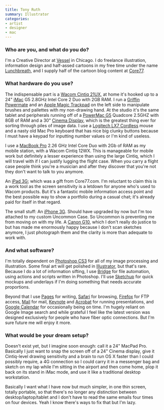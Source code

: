 ```yaml
---
title: Tony Ruth
summary: Illustrator
categories:
- artist
- designer
- mac
---
```


### Who are you, and what do you do?

I'm a Creative Director at [Vessel](http://vesselideation.com/ "A design studio.") in Chicago. I do freelance illustration, information design and half-assed cartoons in my free time under the name [Lunchbreath](http://lunchbreath.com/ "Tony's illustration website."), and I supply half of the cartoon blog content at [Core77](http://www.core77.com/blog/cartoons/ "A design magazine's comics.").

### What hardware do you use?

The indispensable part is a [Wacom Cintiq 21UX][cintiq], at home it's hooked up to a 24" [iMac][imac] G5 2.8GHz Intel Core 2 Duo with 2GB RAM. I run a [Griffin Powermate][powermate] and an [Apple Magic Trackpad][magic-trackpad] on the left side to manipulate brushes and pallettes with my non-drawing hand. At the studio it's the same tablet and peripherals running off of a [PowerMac G5][power-mac-g5] Quadcore 2.5GHZ with 8GB of RAM and a 30" [Cinema Display][cinema-display], which is the greatest thing ever for sorting through piles of image data. I use a [Logitech LX7 Cordless][lx7] mouse and a nasty old Mac Pro keyboard that has nice big clunky buttons because I must have a keypad for inputting number values or I'm kind of useless.

I use a [MacBook Pro][macbook-pro] 2.26 GHz Intel Core Duo with 2Gb of RAM as my mobile station, with a Wacom Cintiq 12WX. This is manageable for mobile work but definitely a lesser experience than using the large Cintiq, which I will travel with if I can justify lugging the flight case. When you carry a flight case people think you're a musician and after they discover that you're not they don't want to talk to you anymore.

An [iPad 3G][ipad-3g]; which was a gift from Core77.com. I'm reluctant to claim this is a work tool as the screen sensitivity is a letdown for anyone who's used to Wacom products. But it's a fantastic mobile information access point and the best possible way to show a portfolio during a casual chat; it's already paid for itself in that regard.

The small stuff: An [iPhone 3G][iphone-3g]. Should have upgraded by now but I'm too attached to my custom Uncommon Case. So Uncommon is preventing me from moving on with my life. A [Canon G10][powershot-g10], which I don't really do justice to but has made me enormously happy because I don't scan sketches anymore, I just photograph them and the clarity is more than adequate to work with.

### And what software?

I'm totally dependent on [Photoshop CS3][photoshop] for all of my image processing and illustration. Some final art will get polished in [Illustrator][], but that's rare. Because I do a lot of information sifting, I use [Bridge][] for file automation, using actions and scripts written in Photoshop. I'll use [Sketchup][sketchup] for quick mockups and underlays if I'm doing something that needs accurate proportions.

Beyond that I use [Pages][] for writing, [Safari][] for browsing, [Firefox][] for FTP access, [Mail][] for mail, [Keynote][] and [Acrobat][] for running presentations, and [Google Calendar][google-calendar] for occasionally being on time. I'm hugely reliant on Google Image search and while grateful I feel like the latest version was designed exclusively for people who have fiber optic connections. But I'm sure future me will enjoy it more.

### What would be your dream setup?

Doesn't exist yet, but I imagine soon enough: call it a 24" MacPad Pro. Basically I just want to snap the screen off of a 24" Cinema display, give it Cintiq-level drawing sensitivity and a brain to run OS X faster than I could possibly require, a 4G connection so I could carry it in a messenger bag and sketch on my lap while I'm sitting in the airport and then come home, plop it back on its stand in iMac mode, and use it like a traditional desktop workstation.

Basically I want what I have now but much simpler, in one thin screen, totally portable, so that there's no longer any distinction between desktop/laptop/tablet and I don't have to read the same emails four times on four devices. Yeah I know there's ways to fix that but I'm lazy.

[ipad-3g]: https://www.apple.com/ipad/ "A tablet device with 3G."
[imac]: https://www.apple.com/imac/ "An all-in-one computer."
[iphone-3g]: https://en.wikipedia.org/wiki/IPhone_3G "A smartphone."
[macbook-pro]: https://www.apple.com/macbook-pro/ "A laptop."
[magic-trackpad]: https://www.apple.com/magictrackpad/ "A trackpad for desktop machines."
[cinema-display]: https://en.wikipedia.org/wiki/Apple_Cinema_Display "An LCD display."
[cintiq]: https://www.wacom.com/en/us/cintiq "A computer screen you can draw on."
[lx7]: https://www.amazon.com/Logitech-LX7-Cordless-Optical-Mouse/dp/B000BFNT2A "A cordless optical mouse."
[powershot-g10]: https://www.usa.canon.com/cusa/support/consumer/digital_cameras/powershot_pro_series/powershot_g10 "A 14.7 megapixel camera."
[powermate]: https://store.griffintechnology.com/powermate "A USB multimedia controller."
[power-mac-g5]: https://en.wikipedia.org/wiki/Power_Mac_G5 "A desktop Mac with an IBM PowerPC G5 CPU."
[illustrator]: https://www.adobe.com/products/illustrator.html "A vector graphics editor."
[google-calendar]: https://en.wikipedia.org/wiki/Google_Calendar "A web-based calendar client."
[sketchup]: https://www.sketchup.com/ "3D modeling software."
[safari]: https://www.apple.com/safari/ "A fast web browser."
[acrobat]: https://acrobat.adobe.com/us/en/acrobat.html "Software for creating and editing PDF documents."
[firefox]: https://www.mozilla.org/en-US/firefox/new/ "A cross-platform open-source web browser."
[mail]: https://en.wikipedia.org/wiki/Mail_(application) "The default Mac OS X mail client."
[bridge]: https://creative.adobe.com/products/bridge "A shared media manager for Adobe CS products."
[keynote]: https://www.apple.com/keynote/ "Presentation software for the Mac."
[photoshop]: https://www.adobe.com/products/photoshop.html "A bitmap image editor."
[pages]: https://www.apple.com/pages/ "A Mac word processor and layout tool from Apple."
